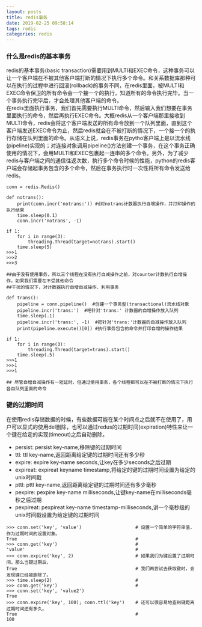 ```yaml
---
layout: posts
title: redis事务
date: 2019-02-25 09:58:14
tags: redis
categories: redis
---
```


### 什么是redis的基本事务
redis的基本事务(basic transaction)需要用到MULTI和EXEC命令，这种事务可以让一个客户端在不被其他客户端打断的情况下执行多个命令。和关系数据库那种可以在执行的过程中进行回滚(rollback)的事务不同，在redis里面，被MULTI和EXEC命令保卫的所有命令会一个接一个的执行，知道所有的命令执行完毕。当一个事务执行完毕后，才会处理其他客户端的命令。    
在redis里面执行事务，我们首先需要执行MULTI命令，然后输入我们想要在事务里面执行的命令，然后再执行EXEC命令。大概redis从一个客户端那里接收到MULTI命令，redis会将这个客户端发送的所有命令放到一个队列里面，直到这个客户端发送EXEC命令为止，然后redis就会在不被打断的情况下，一个接一个的执行存储在队列里面的命令。从语义上说，redis事务在pytho客户端上是以流水线(pipeline)实现的；对连接对象调用pipeline()方法创建一个事务，在这个事务正确使用的情况下，会用MULTI和EXEC包裹起一连串的多个命令。另外，为了减少redis与客户端之间的通信往返次数，执行多个命令时候的性能，python的redis客户端会存储起事务包含的多个命令，然后在事务执行时一次性将所有命令发送给redis。    
<!--more -->
```
conn = redis.Redis()

def notrans():
    print(conn.incr('notrans:')) #d对notrans计数器执行自增操作，并打印操作的执行结果
    time.sleep(0.1)
    conn.incr('notrans', -1)

if 1:
    for i in range(3):
        threading.Thread(target=notrans).start()
    time.sleep(5)
>>>1
>>>2
>>>3
    
##由于没有使用事务，所以三个线程在没有执行自减操作之前，对counter计数执行自增操作。如果我们需要在不受其他命令
##干扰的情况下，对计数器执行自增自减操作、利用事务

def trans():
    pipeline = conn.pipeline()  #创建一个事务型(transactional)流水线对象
    pipeline.incr('trans:')  #吧针对'trans:' 计数器的自增操作放入队列
    time.sleep(.1)
    pipeline.incr('trans:', -1)  #把针对'trans:'计数器的自减操作放入队列
    print(pipeline.execute()[0]) #执行事务包含的命令并打印自增的操作结果

if 1:
    for i in range(3):
        threading.Thread(target=trans).start()
    time.sleep(.5)
>>>1
>>>1
>>>1

## 尽管自增自减操作有一短延时，但通过使用事务，各个线程都可以在不被打断的情况下执行各自队列里面的命令
```

### 键的过期时间

在使用redis存储数据的时候，有些数据可能在某个时间点之后就不在使用了，用户可以显式的使用del删除，也可以通过redus的过期时间(expiration)特性来让一个键在给定的实现(timeout)之后自动删除。

- persist: persist key-name,移除键的过期时间
- ttl: ttl key-name,返回距离给定键的过期时间还有多少秒
- expire: expire key-name seconds,让key在多少seconds之后过期
- expireat: expireat keyname timestamp,将给定的键的过期时间设置为给定的unix时间戳
- pttl: pttl key-name,返回距离给定键的过期时间还有多少毫秒
- pexpire: pexpire key-name milliseconds,让键key-name在milliseconds毫秒之后过期
- pexpireat: pexpireat key-name timestamp-milliseconds,讲一个毫秒级的unix时间戳设置为给定键的过期时间
```
>>> conn.set('key', 'value')                    # 设置一个简单的字符串值，作为过期时间的设置对象。
True                                            #
>>> conn.get('key')                             #
'value'                                         #
>>> conn.expire('key', 2)                       # 如果我们为键设置了过期时间，那么当键过期后，
True                                            # 我们再尝试去获取键时，会发现键已经被删除了。
>>> time.sleep(2)                               #
>>> conn.get('key')                             #
>>> conn.set('key', 'value2')
True
>>> conn.expire('key', 100); conn.ttl('key')    # 还可以很容易地查到键距离过期时间还有多久。
True                                            #
100     
```












































































